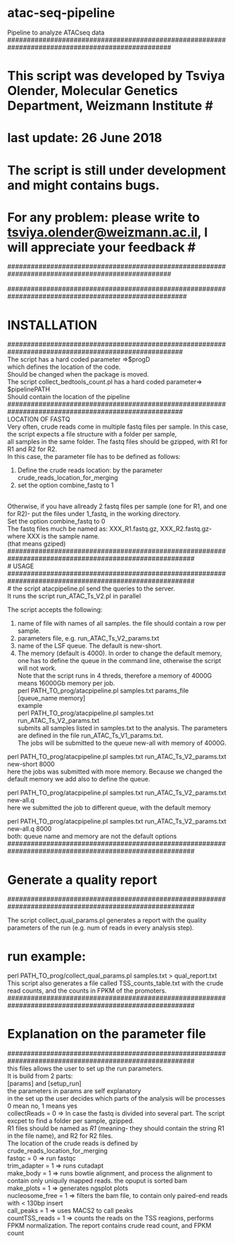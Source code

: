 # atac-seq-pipeline
Pipeline to analyze ATACseq data
##################################################################################################<br>
# This script was developed by Tsviya Olender, Molecular Genetics Department, Weizmann Institute #<br>
# last update: 26 June 2018<br>
# The script is still under development and might contains bugs.<br>
# For any problem: please write to tsviya.olender@weizmann.ac.il, I will appreciate your feedback # <br>
##################################################################################################<br>
<br>
######################################################################################################<br>
# INSTALLATION<br>
#####################################################################################################<br>
The script has a hard coded parameter =>$progD<br>
which defines the location of the code.<br>
Should be changed when the package is moved.<br>
The script collect_bedtools_count.pl has a hard coded parameter=> $pipelinePATH<br>
Should contain the location of the pipeline<br>
#####################################################################################################<br>
LOCATION OF FASTQ<br>
Very often, crude reads come in multiple fastq files per sample. In this case, the script expects a file structure with a folder per sample,<br>
all samples in the same folder. The fastq files should be gzipped, with R1 for R1 and R2 for R2.<br>
In this case, the parameter file has to be defined as follows:<br>
1. Define the crude reads location: by the parameter crude_reads_location_for_merging<br>
2. set the option combine_fastq to 1<br>
<br>
Otherwise, if you have allready 2 fastq files per sample (one for R1, and one for R2)- put the files under 1_fastq, in the working directory.<br>
Set the option combine_fastq to 0<br>
The fastq files much be named as: XXX_R1.fastq.gz, XXX_R2.fastq.gz- where XXX is the sample name.<br>
(that means gziped)<br>
########################################################################################################<br>
# USAGE<br>
########################################################################################################<br>
# the script atacpipeline.pl send the queries to the server.<br>
It runs the script run_ATAC_Ts_V2.pl in parallel<br>

The script accepts the following:<br>
1. name of file with names of all samples. the file should contain a row per sample. <br>
2. parameters file, e.g. run_ATAC_Ts_V2_params.txt<br>
3. name of the LSF queue. The default is new-short.<br>
4. The memory (default is 4000). In order to change the default memory, one has to define the queue in the command line, otherwise the script will not work. <br>
Note that the script runs in 4 threds, therefore a memory of 4000G means 16000Gb memory per job.<br>
perl PATH_TO_prog/atacpipeline.pl samples.txt params_file [queue_name memory]<br>
example<br>
perl PATH_TO_prog/atacpipeline.pl samples.txt run_ATAC_Ts_V2_params.txt<br>
submits all samples listed in samples.txt to the analysis. The parameters are defined in the file run_ATAC_Ts_V1_params.txt.<br>
The jobs will be submitted to the queue new-all with memory of 4000G.<br>

perl PATH_TO_prog/atacpipeline.pl samples.txt run_ATAC_Ts_V2_params.txt new-short 8000<br>
here the jobs was submitted with more memory. Because we changed the default memory we add also to define the queue.<br>

perl PATH_TO_prog/atacpipeline.pl samples.txt run_ATAC_Ts_V2_params.txt new-all.q <br>
here we submitted the job to different queue, with the default memory<br>

perl PATH_TO_prog/atacpipeline.pl samples.txt run_ATAC_Ts_V2_params.txt new-all.q 8000<br>
both: queue name and memory are not the default options<br>
########################################################################################################<br>
# Generate a quality report<br>
########################################################################################################<br>

The script collect_qual_params.pl generates a report with the quality parameters of the run (e.g. num of reads in every analysis step).<br>
# run example:<br>
perl PATH_TO_prog/collect_qual_params.pl samples.txt > qual_report.txt<br>
This script also generates a file called TSS_counts_table.txt with the crude read counts, and the counts in FPKM of the promoters.<br>
########################################################################################################<br>
# Explanation on the parameter file<br>
########################################################################################################<br>
this files allows the user to set up the run parameters.<br>
It is build from 2 parts:<br>
[params] and [setup_run]<br>
the parameters in params are self explanatory<br>
in the set up the user decides which parts of the analysis will be processes<br>
0 mean no, 1 means yes<br>
collectReads = 0 => In case the fastq is divided into several part. The script excpet to find a folder per sample, gzipped.<br>
R1 files should be named as *R1* (meaning- they should contain the string R1 in the file name), and R2 for R2 files.<br>
The location of the crude reads is defined by crude_reads_location_for_merging<br>
fastqc = 0  => run fastqc<br>
trim_adapter = 1 => runs cutadapt<br>
make_body = 1 => runs bowtie alignment, and process the alignment to contain only uniquily mapped reads. the opuput is sorted bam<br>
make_plots = 1 => generates ngsplot plots<br>
nucleosome_free = 1 => filters the bam file, to contain only paired-end reads with < 130bp insert<br>
call_peaks = 1 => uses MACS2 to call peaks<br>
countTSS_reads = 1 => counts the reads on the TSS reagions, performs FPKM normalization. The report contains crude read count, and FPKM count<br>



